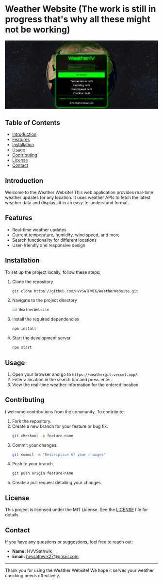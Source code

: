 # Weather Website (The work is still in progress that's why all these might not be working)

![Weather Website](https://github.com/HVVSATHWIK/WeatherWebsite/blob/main/Globe.png)

## Table of Contents
- [Introduction](#introduction)
- [Features](#features)
- [Installation](#installation)
- [Usage](#usage)
- [Contributing](#contributing)
- [License](#license)
- [Contact](#contact)

## Introduction

Welcome to the Weather Website! This web application provides real-time weather updates for any location. It uses weather APIs to fetch the latest weather data and displays it in an easy-to-understand format.

## Features

- Real-time weather updates
- Current temperature, humidity, wind speed, and more
- Search functionality for different locations
- User-friendly and responsive design

## Installation

To set up the project locally, follow these steps:

1. Clone the repository
    ```bash
    git clone https://github.com/HVVSATHWIK/WeatherWebsite.git
    ```
2. Navigate to the project directory
    ```bash
    cd WeatherWebsite
    ```
3. Install the required dependencies
    ```bash
    npm install
    ```
4. Start the development server
    ```bash
    npm start
    ```

## Usage

1. Open your browser and go to `https://weathergit.vercel.app/`.
2. Enter a location in the search bar and press enter.
3. View the real-time weather information for the entered location.

## Contributing

I welcome contributions from the community. To contribute:

1. Fork the repository.
2. Create a new branch for your feature or bug fix.
    ```bash
    git checkout -b feature-name
    ```
3. Commit your changes.
    ```bash
    git commit -m "Description of your changes"
    ```
4. Push to your branch.
    ```bash
    git push origin feature-name
    ```
5. Create a pull request detailing your changes.

## License

This project is licensed under the MIT License. See the [LICENSE](LICENSE) file for details.

## Contact

If you have any questions or suggestions, feel free to reach out:

- **Name:** HVVSathwik
- **Email:** [hvvsathwik27@gmail.com](mailto:hvvsathwik27@gmail.com)

---

Thank you for using the Weather Website! We hope it serves your weather checking needs effectively.
